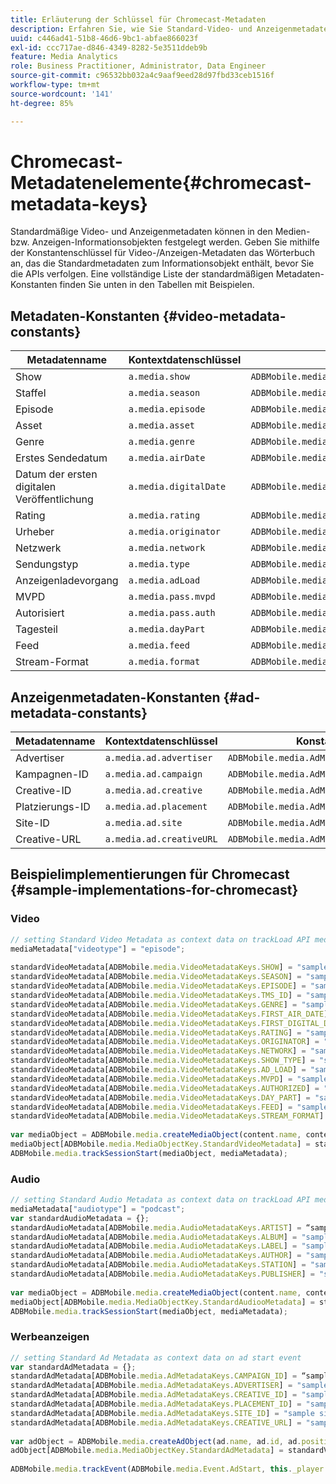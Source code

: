 ```yaml
---
title: Erläuterung der Schlüssel für Chromecast-Metadaten
description: Erfahren Sie, wie Sie Standard-Video- und Anzeigenmetadaten festlegen, die mit Tracking-Aufrufen in Chromecast gesendet werden.
uuid: c446ad41-51b8-46d6-9bc1-abfae866023f
exl-id: ccc717ae-d846-4349-8282-5e3511ddeb9b
feature: Media Analytics
role: Business Practitioner, Administrator, Data Engineer
source-git-commit: c96532bb032a4c9aaf9eed28d97fbd33ceb1516f
workflow-type: tm+mt
source-wordcount: '141'
ht-degree: 85%

---
```


# Chromecast-Metadatenelemente{#chromecast-metadata-keys}

Standardmäßige Video- und Anzeigenmetadaten können in den Medien- bzw. Anzeigen-Informationsobjekten festgelegt werden. Geben Sie mithilfe der Konstantenschlüssel für Video-/Anzeigen-Metadaten das Wörterbuch an, das die Standardmetadaten zum Informationsobjekt enthält, bevor Sie die APIs verfolgen. Eine vollständige Liste der standardmäßigen Metadaten-Konstanten finden Sie unten in den Tabellen mit Beispielen.

## Metadaten-Konstanten {#video-metadata-constants}

| Metadatenname | Kontextdatenschlüssel | Konstantenname |
| --- | --- | --- |
| Show | `a.media.show` | `ADBMobile.media.VideoMetadataKeys.SHOW` |
| Staffel | `a.media.season` | `ADBMobile.media.VideoMetadataKeys.SEASON` |
| Episode | `a.media.episode` | `ADBMobile.media.VideoMetadataKeys.EPISODE` |
| Asset | `a.media.asset` | `ADBMobile.media.VideoMetadataKeys.TMS_ID` |
| Genre | `a.media.genre` | `ADBMobile.media.VideoMetadataKeys.GENRE` |
| Erstes Sendedatum | `a.media.airDate` | `ADBMobile.media.VideoMetadataKeys.FIRST_AIR_DATE` |
| Datum der ersten digitalen Veröffentlichung | `a.media.digitalDate` | `ADBMobile.media.VideoMetadataKeys.FIRST_DIGITAL_DATE` |
| Rating | `a.media.rating` | `ADBMobile.media.VideoMetadataKeys.RATING` |
| Urheber | `a.media.originator` | `ADBMobile.media.VideoMetadataKeys.ORIGINATOR` |
| Netzwerk | `a.media.network` | `ADBMobile.media.VideoMetadataKeys.NETWORK` |
| Sendungstyp | `a.media.type` | `ADBMobile.media.VideoMetadataKeys.SHOW_TYPE` |
| Anzeigenladevorgang | `a.media.adLoad` | `ADBMobile.media.VideoMetadataKeys.AD_LOAD` |
| MVPD | `a.media.pass.mvpd` | `ADBMobile.media.VideoMetadataKeys.MVPD` |
| Autorisiert | `a.media.pass.auth` | `ADBMobile.media.VideoMetadataKeys.AUTHORIZED` |
| Tagesteil | `a.media.dayPart` | `ADBMobile.media.VideoMetadataKeys.DAY_PART` |
| Feed | `a.media.feed` | `ADBMobile.media.VideoMetadataKeys.FEED` |
| Stream-Format | `a.media.format` | `ADBMobile.media.VideoMetadataKeys.STREAM_FORMAT` |

## Anzeigenmetadaten-Konstanten {#ad-metadata-constants}

| Metadatenname | Kontextdatenschlüssel | Konstantenname |
| --- | --- | --- |
| Advertiser | `a.media.ad.advertiser` | `ADBMobile.media.AdMetadataKeys.ADVERTISER` |
| Kampagnen-ID | `a.media.ad.campaign` | `ADBMobile.media.AdMetadataKeys.CAMPAIGN_ID` |
| Creative-ID | `a.media.ad.creative` | `ADBMobile.media.AdMetadataKeys.CREATIVE_ID` |
| Platzierungs-ID | `a.media.ad.placement` | `ADBMobile.media.AdMetadataKeys.PLACEMENT_ID` |
| Site-ID | `a.media.ad.site` | `ADBMobile.media.AdMetadataKeys.SITE_ID` |
| Creative-URL | `a.media.ad.creativeURL` | `ADBMobile.media.AdMetadataKeys.CREATIVE_URL` |

## Beispielimplementierungen für Chromecast {#sample-implementations-for-chromecast}

### Video

```js
// setting Standard Video Metadata as context data on trackLoad API mediaContextData = { } 
mediaMetadata["videotype"] = "episode"; 
 
standardVideoMetadata[ADBMobile.media.VideoMetadataKeys.SHOW] = "sample show"; 
standardVideoMetadata[ADBMobile.media.VideoMetadataKeys.SEASON] = "sample season"; 
standardVideoMetadata[ADBMobile.media.VideoMetadataKeys.EPISODE] = "sample episode"; 
standardVideoMetadata[ADBMobile.media.VideoMetadataKeys.TMS_ID] = "sample tms_id"; 
standardVideoMetadata[ADBMobile.media.VideoMetadataKeys.GENRE] = "sample genre"; 
standardVideoMetadata[ADBMobile.media.VideoMetadataKeys.FIRST_AIR_DATE] = "sample first_air_date"; 
standardVideoMetadata[ADBMobile.media.VideoMetadataKeys.FIRST_DIGITAL_DATE] = "sample first_digital_date"; 
standardVideoMetadata[ADBMobile.media.VideoMetadataKeys.RATING] = "sample rating"; 
standardVideoMetadata[ADBMobile.media.VideoMetadataKeys.ORIGINATOR] = "sample originator"; 
standardVideoMetadata[ADBMobile.media.VideoMetadataKeys.NETWORK] = "sample network"; 
standardVideoMetadata[ADBMobile.media.VideoMetadataKeys.SHOW_TYPE] = "sample show type"; 
standardVideoMetadata[ADBMobile.media.VideoMetadataKeys.AD_LOAD] = "sample ad load"; 
standardVideoMetadata[ADBMobile.media.VideoMetadataKeys.MVPD] = "sample mvpd"; 
standardVideoMetadata[ADBMobile.media.VideoMetadataKeys.AUTHORIZED] = "sample authorized"; 
standardVideoMetadata[ADBMobile.media.VideoMetadataKeys.DAY_PART] = "sample day_part"; 
standardVideoMetadata[ADBMobile.media.VideoMetadataKeys.FEED] = "sample feed"; 
standardVideoMetadata[ADBMobile.media.VideoMetadataKeys.STREAM_FORMAT] = "sample format"; 
 
var mediaObject = ADBMobile.media.createMediaObject(content.name, content.id, content.length, content.streamType); 
mediaObject[ADBMobile.media.MediaObjectKey.StandardVideoMetadata] = standardVideoMetadata; 
ADBMobile.media.trackSessionStart(mediaObject, mediaMetadata); 
```

### Audio

```js
// setting Standard Audio Metadata as context data on trackLoad API mediaContextData = { } 
mediaMetadata["audiotype"] = "podcast"; 
var standardAudioMetadata = {}; 
standardAudioMetadata[ADBMobile.media.AudioMetadataKeys.ARTIST] = “sample artist”; 
standardAudioMetadata[ADBMobile.media.AudioMetadataKeys.ALBUM] = "sample album" ; 
standardAudioMetadata[ADBMobile.media.AudioMetadataKeys.LABEL] = "sample label"; 
standardAudioMetadata[ADBMobile.media.AudioMetadataKeys.AUTHOR] = "sample author" ; 
standardAudioMetadata[ADBMobile.media.AudioMetadataKeys.STATION] = "sample station " ; 
standardAudioMetadata[ADBMobile.media.AudioMetadataKeys.PUBLISHER] = "sample publisher"; 
 
var mediaObject = ADBMobile.media.createMediaObject(content.name, content.id, content.length, content.streamType, content.mediaType); 
mediaObject[ADBMobile.media.MediaObjectKey.StandardAudiooMetadata] = standardAudiooMetadata; 
ADBMobile.media.trackSessionStart(mediaObject, mediaMetadata); 
```

### Werbeanzeigen

```js
// setting Standard Ad Metadata as context data on ad start event 
var standardAdMetadata = {}; 
standardAdMetadata[ADBMobile.media.AdMetadataKeys.CAMPAIGN_ID] = “sample campaign”; 
standardAdMetadata[ADBMobile.media.AdMetadataKeys.ADVERTISER] = "sample advertiser" ; 
standardAdMetadata[ADBMobile.media.AdMetadataKeys.CREATIVE_ID] = "sample creativeid"; 
standardAdMetadata[ADBMobile.media.AdMetadataKeys.PLACEMENT_ID] = "sample placement id" ; 
standardAdMetadata[ADBMobile.media.AdMetadataKeys.SITE_ID] = "sample site id" ; 
standardAdMetadata[ADBMobile.media.AdMetadataKeys.CREATIVE_URL] = "sample creative url"; 
 
var adObject = ADBMobile.media.createAdObject(ad.name, ad.id, ad.position, ad.length); 
adObject[ADBMobile.media.MediaObjectKey.StandardAdMetadata] = standardVideoMetadata; 
 
ADBMobile.media.trackEvent(ADBMobile.media.Event.AdStart, this._player.getAdInfo(), adContextData);
```
